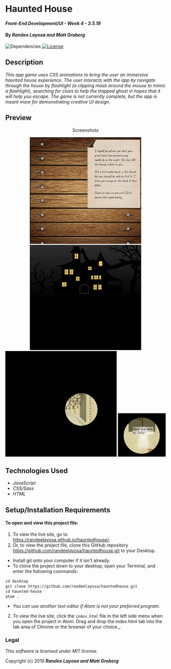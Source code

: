 # Haunted House

#### _Front-End Development/UI - Week 4 - 3.5.19_

#### By _**Randee Layosa and Matt Groberg**_

![Dependencies](https://img.shields.io/badge/dependencies-up%20to%20date-brightgreen.svg)
[![License](https://img.shields.io/badge/license-MIT-blue.svg)](https://opensource.org/licenses/MIT)

## Description

_This app game uses CSS animations to bring the user an immersive haunted house experience. The user interacts with the app by navigate through the house by flashlight (a clipping mask around the mouse to mimic a flashlight), searching for clues to help the trapped ghost in hopes that it will help you escape. The game is not currently complete, but the app is meant more for demonstrating creative UI design._

## Preview
<p align="center">Screenshots</p>
<p align="center">
<img src="img/splash.png" width="350" height="334" title="Screenshot of the opening splash page">
<img src="img/opening.png" width="350" height="330" title="Screenshot of the haunted house opener">
<img src="img/foyer.png" width="350" height="331" title="Screenshot of the foyer with mouse clipping mask">
<img src="img/ghost3.png" width="150" height="136" title="Screenshot of the ghost">
</p>

## Technologies Used

  * _JavaScript_
  * _CSS/Sass_
  * _HTML_

## Setup/Installation Requirements

#### To open and view this project file:
1. To view the live site, go to https://randeelayosa.github.io/hauntedhouse/.
2. Or, to view the project file, clone this GitHub repository https://github.com/randeelayosa/hauntedhouse.git to your Desktop.
  * Install git onto your computer if it isn't already.
  * To clone the project down to your desktop, open your Terminal, and enter the following commands:
  ```
  cd desktop
  git clone https://github.com/randeelayosa/hauntedhouse.git
  cd haunted-house
  atom .
  ```
  * _You can use another text editor if Atom is not your preferred program._
2. To view the live site, click the `index.html` file in the left side menu when you open the project in Atom. Drag and drop the index.html tab into the tab area of Chrome or the browser of your choice._

### Legal

*This software is licensed under MIT license.*

Copyright (c) 2019 **_Randee Layosa and Matt Groberg_**
